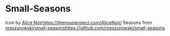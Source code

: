# Small-Seasons

Icon by [Alice Noir](https://thenounproject.com/AliceNoir/)https://thenounproject.com/AliceNoir/
Seasons from [rosszurowski/small-seasons](https://github.com/rosszurowski/small-seasons)https://github.com/rosszurowski/small-seasons

